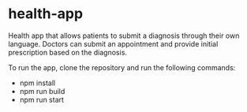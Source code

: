 # health-app
Health app that allows patients to submit a diagnosis through their own language. Doctors can submit an appointment and provide initial prescription based on the diagnosis.

To run the app, clone the repository and run the following commands:
- npm install
- npm run build
- npm run start
